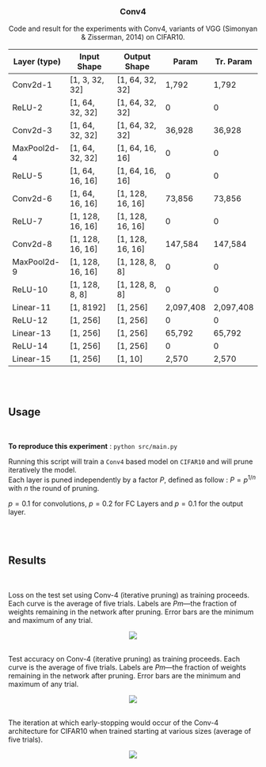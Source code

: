 <br />
<div align="center">

  <h3 align="center">Conv4</h3>

  <p align="center">
    Code and result for the experiments with Conv4, variants of VGG (Simonyan & Zisserman, 2014) on CIFAR10.
    <br />
  </p>

| Layer (type)  | Input Shape          | Output Shape      | Param     | Tr. Param |
| ------------- | -------------------- | ----------------- | --------- | --------- |
|         Conv2d-1  |   [1, 3, 32, 32] |   [1, 64, 32, 32] |     1,792 |       1,792
|           ReLU-2  |  [1, 64, 32, 32] |   [1, 64, 32, 32] |         0 |           0
|         Conv2d-3  |  [1, 64, 32, 32] |   [1, 64, 32, 32] |    36,928 |      36,928
|      MaxPool2d-4  |  [1, 64, 32, 32] |   [1, 64, 16, 16] |         0 |           0
|           ReLU-5  |  [1, 64, 16, 16] |   [1, 64, 16, 16] |         0 |           0
|         Conv2d-6  |  [1, 64, 16, 16] |  [1, 128, 16, 16] |    73,856 |      73,856
|           ReLU-7  | [1, 128, 16, 16] |  [1, 128, 16, 16] |         0 |           0
|         Conv2d-8  | [1, 128, 16, 16] |  [1, 128, 16, 16] |   147,584 |     147,584
|      MaxPool2d-9  | [1, 128, 16, 16] |    [1, 128, 8, 8] |         0 |           0
|          ReLU-10  |   [1, 128, 8, 8] |    [1, 128, 8, 8] |         0 |           0
|        Linear-11  |        [1, 8192] |          [1, 256] | 2,097,408 |   2,097,408
|          ReLU-12  |         [1, 256] |          [1, 256] |         0 |           0
|        Linear-13  |         [1, 256] |          [1, 256] |    65,792 |      65,792
|          ReLU-14  |         [1, 256] |          [1, 256] |         0 |           0
|        Linear-15  |         [1, 256] |           [1, 10] |     2,570 |       2,570

</div>

<br/>
<br/>


## Usage

<br/>

**To reproduce this experiment** : `python src/main.py`

Running this script will train a `Conv4` based model on `CIFAR10` and will prune iteratively the model.\
Each layer is puned independently by a factor $P$, defined as follow : $P=p^{1/n}$ with $n$ the round of pruning.

$p=0.1$ for convolutions, $p=0.2$ for FC Layers and $p=0.1$ for the output layer.

<br/>
<br/>

## Results

<br />

Loss on the test set using Conv-4 (iterative pruning) as training proceeds. Each curve is the average of five trials. Labels are $Pm$—the fraction of weights remaining in the network after pruning. Error bars are the minimum and maximum of any trial.
<div align="center">
  <img src="./images/accuracies.png"/>
</div>

<br />

Test accuracy on Conv-4 (iterative pruning) as training proceeds. Each curve is the average of five trials. Labels are $Pm$—the fraction of weights remaining in the network after pruning. Error bars are the minimum and maximum of any trial.
<div align="center">
  <img src="./images/losses.png"/>
</div>

<br />

The iteration at which early-stopping would occur of the Conv-4 architecture for CIFAR10 when trained starting at various sizes (average of five trials).
<div align="center">
  <img src="./images/early_stop.png.png"/>
</div>
